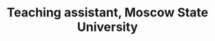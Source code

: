 ---
title: Teaching assistant, Moscow State University 
summary: Feb 2021 – Jan 2022 <br>• Instructed groups of 20 undergraduates in the “Programming and Computer Science” course; average grades 4.7 out of 5.0



# Optional external URL for project (replaces project detail page).
external_link: ''

image:
  focal_point: Smart

# Slides (optional).
#   Associate this project with Markdown slides.
#   Simply enter your slide deck's filename without extension.
#   E.g. `slides = "example-slides"` references `content/slides/example-slides.md`.
#   Otherwise, set `slides = ""`.
slides: ""
---